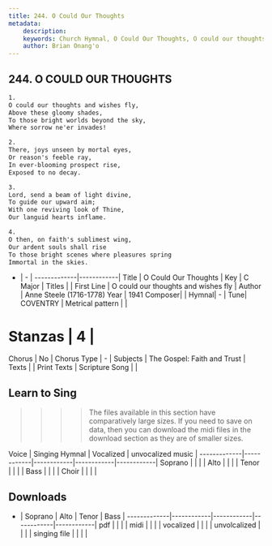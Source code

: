 ```yaml
---
title: 244. O Could Our Thoughts
metadata:
    description: 
    keywords: Church Hymnal, O Could Our Thoughts, O could our thoughts and wishes fly, 
    author: Brian Onang'o
---
```



## 244. O COULD OUR THOUGHTS

```txt
1.
O could our thoughts and wishes fly, 
Above these gloomy shades, 
To those bright worlds beyond the sky, 
Where sorrow ne'er invades! 

2.
There, joys unseen by mortal eyes, 
Or reason's feeble ray, 
In ever-blooming prospect rise, 
Exposed to no decay. 

3.
Lord, send a beam of light divine, 
To guide our upward aim; 
With one reviving look of Thine, 
Our languid hearts inflame. 

4.
O then, on faith's sublimest wing, 
Our ardent souls shall rise 
To those bright scenes where pleasures spring 
Immortal in the skies.

```

- |   -  |
-------------|------------|
Title | O Could Our Thoughts |
Key | C Major |
Titles |  |
First Line | O could our thoughts and wishes fly |
Author | Anne Steele (1716-1778)
Year | 1941
Composer|  |
Hymnal|  - |
Tune| COVENTRY |
Metrical pattern | |
# Stanzas | 4 |
Chorus | No |
Chorus Type | - |
Subjects | The Gospel: Faith and Trust |
Texts |  |
Print Texts | 
Scripture Song |  |
  
## Learn to Sing

>>>> The files available in this section have comparatively large sizes. If you need to save on data, then you can download the midi files in the download section as they are of smaller sizes.

Voice |  Singing Hymnal | Vocalized | unvocalized music |
-------------|------------|------------|------------|------------|
Soprano | | | |
Alto | | | |
Tenor | | | |
Bass | | | |
Choir | | | |

## Downloads

- |  Soprano | Alto | Tenor | Bass |
-------------|------------|------------|------------|------------|
pdf | | | |
midi | | | |
vocalized | | | |
unvolcalized | | | |
singing file | | | |
  